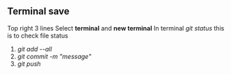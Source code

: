 ## Terminal save

Top right 3 lines
Select **terminal** and **new terminal**
In terminal 
*git status* this is to check file status 
1. *git add --all*
2. *git commit -m "message"*
3. *git push*